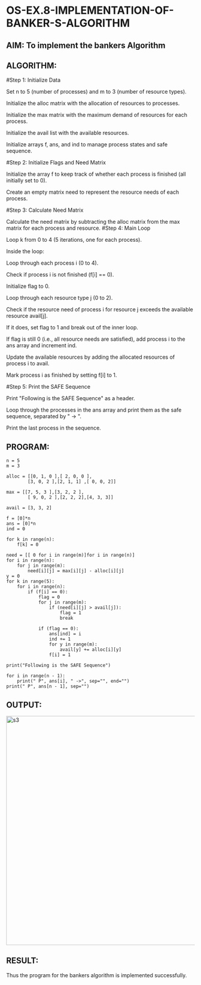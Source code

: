 # OS-EX.8-IMPLEMENTATION-OF-BANKER-S-ALGORITHM
## AIM: To implement the bankers Algorithm

## ALGORITHM:

#Step 1: Initialize Data

Set n to 5 (number of processes) and m to 3 (number of resource types).

Initialize the alloc matrix with the allocation of resources to processes.

Initialize the max matrix with the maximum demand of resources for each process.

Initialize the avail list with the available resources.

Initialize arrays f, ans, and ind to manage process states and safe sequence.

#Step 2: Initialize Flags and Need Matrix

Initialize the array f to keep track of whether each process is finished (all initially set to 0).

Create an empty matrix need to represent the resource needs of each process.

#Step 3: Calculate Need Matrix

Calculate the need matrix by subtracting the alloc matrix from the max matrix for each process and resource.
#Step 4: Main Loop

Loop k from 0 to 4 (5 iterations, one for each process).

Inside the loop:

Loop through each process i (0 to 4).

Check if process i is not finished (f[i] == 0).

Initialize flag to 0.

Loop through each resource type j (0 to 2).

Check if the resource need of process i for resource j exceeds the available resource avail[j].

If it does, set flag to 1 and break out of the inner loop.

If flag is still 0 (i.e., all resource needs are satisfied), add process i to the ans array and increment ind.

Update the available resources by adding the allocated resources of process i to avail.

Mark process i as finished by setting f[i] to 1.

#Step 5: Print the SAFE Sequence

Print "Following is the SAFE Sequence" as a header.

Loop through the processes in the ans array and print them as the safe sequence, separated by " -> ".

Print the last process in the sequence.

## PROGRAM:
```
n = 5
m = 3

alloc = [[0, 1, 0 ],[ 2, 0, 0 ],
        [3, 0, 2 ],[2, 1, 1] ,[ 0, 0, 2]]

max = [[7, 5, 3 ],[3, 2, 2 ],
        [ 9, 0, 2 ],[2, 2, 2],[4, 3, 3]]

avail = [3, 3, 2]

f = [0]*n
ans = [0]*n
ind = 0

for k in range(n):
    f[k] = 0

need = [[ 0 for i in range(m)]for i in range(n)]
for i in range(n):
    for j in range(m):
        need[i][j] = max[i][j] - alloc[i][j]
y = 0
for k in range(5):
    for i in range(n):
        if (f[i] == 0):
            flag = 0
            for j in range(m):
                if (need[i][j] > avail[j]):
                    flag = 1
                    break

            if (flag == 0):
                ans[ind] = i
                ind += 1
                for y in range(m):
                    avail[y] += alloc[i][y]
                f[i] = 1

print("Following is the SAFE Sequence")

for i in range(n - 1):
    print(" P", ans[i], " ->", sep="", end="")
print(" P", ans[n - 1], sep="")
```

## OUTPUT:
<img width="611" alt="s3" src="https://github.com/souvik798/OS-EX.8-IMPLEMENTATION-OF-BANKER-S-ALGORITHM/assets/94752764/8c409667-fd00-4189-b13d-141bdaeb3fd0">


## RESULT:
Thus the program for the bankers algorithm is implemented successfully.
